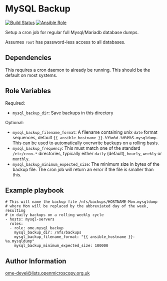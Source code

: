 MySQL Backup
============

[![Build Status](https://travis-ci.org/ome/ansible-role-mysql-backup.svg)](https://travis-ci.org/ome/ansible-role-mysql-backup)
[![Ansible Role](https://img.shields.io/ansible/role/41994.svg)](https://galaxy.ansible.com/ome/mysql_backup/)

Setup a cron job for regular full Mysql/Mariadb database dumps.

Assumes `root` has password-less access to all databases.


Dependencies
------------

This requires a cron daemon to already be running.
This should be the default on most systems.


Role Variables
--------------

Required:
- `mysql_backup_dir`: Save backups in this directory

Optional:
- `mysql_backup_filename_format`: A filename containing unix `date` format sequences, default `{{ ansible_hostname }}-%Y%m%d-%H%M%S.mysqldump`.
  This can be used to automatically overwrite backups on a rolling basis.
- `mysql_backup_frequency`: This must match one of the standard `/etc/cron.*` directories, typically either `daily` (default), `hourly`, `weekly` or `monthly`.
- `mysql_backup_minimum_expected_size`: The minimum size in bytes of the backup file.
  The cron job will return an error if the file is smaller than this.


Example playbook
----------------

    # This will name the backup file /nfs/backups/HOSTNAME-Mon.mysqldump
    # where Mon will be replaced by the abbreviated day of the week, resulting
    # in daily backups on a rolling weekly cycle
    - hosts: mysql-servers
      roles:
      - role: ome.mysql_backup
        mysql_backup_dir: /nfs/backups
        mysql_backup_filename_format: "{{ ansible_hostname }}-%a.mysqldump"
        mysql_backup_minimum_expected_size: 100000


Author Information
------------------

ome-devel@lists.openmicroscopy.org.uk
